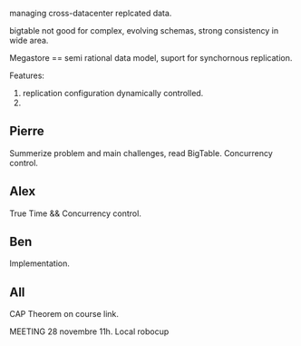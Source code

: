 managing cross-datacenter replcated data.

bigtable not good for complex, evolving schemas, strong consistency in wide area. 

Megastore == semi rational data model, suport for synchornous replication. 

Features:
 1. replication configuration dynamically controlled.
 2.


## Pierre

Summerize problem and main challenges, read BigTable. Concurrency control.

## Alex

True Time && Concurrency control.

## Ben

Implementation.

## All

CAP Theorem on course link.


MEETING 28 novembre 11h. Local robocup